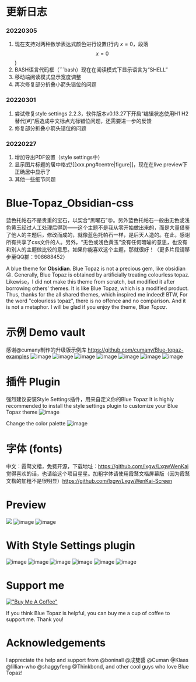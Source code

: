 # 更新日志
### 20220305
1. 现在支持对两种数学表达式颜色进行设置(行内 $x=0$，段落 $$x=0$$)
2. BASH语言代码框（```bash）现在在阅读模式下显示语言为“SHELL”
3. 移动端阅读模式显示宽度调整
4. 再次修复部分折叠小箭头错位的问题

### 20220301
1. 尝试修复style settings 2.2.3，软件版本v0.13.27下开启“编辑状态使用H1 H2 替代[#]”后造成中文标点光标错位问题，还需要进一步的反馈
2. 修复部分折叠小箭头错位的问题

### 20220227
1. 增加导出PDF设置（style settings中）
2. 显示图片标题的居中格式![[xxx.png#centre|figure]]，现在在live preview下正确居中显示了
3. 其他一些细节问题


# Blue-Topaz_Obsidian-css

蓝色托帕石不是贵重的宝石，以契合“黑曜石”😜。另外蓝色托帕石一般由无色或浅色黄玉经过人工处理后得到——这个主题不是我从零开始做出来的，而是大量借鉴了他人的主题后，修改而成的，就像蓝色托帕石一样，是后天人造的。在此，感谢所有共享了css文件的人。另外，“无色或浅色黄玉”没有任何暗喻的意思，也没有和别人的主题做比较的意思。如果你能喜欢这个主题，那就很好！（更多片段请移步至QQ群：908688452）

A blue theme for **Obsidian**. Blue Topaz is not a precious gem, like obsidian😜. Generally, Blue Topaz is obtained by artificially treating colourless topaz. Likewise，I did not make this theme from scratch, but modified it after borrowing others' themes. It is like Blue Topaz, which is a modified product. Thus, thanks for the all shared themes, which inspired me indeed! BTW, For the word "colourless topaz", there is no offence and no comparison. And it is not a metaphor. I will be glad if you enjoy the theme, *Blue Topaz*.

# 示例 Demo vault
感谢@cumany制作的升级版示例库 https://github.com/cumany/Blue-topaz-examples
![image](https://user-images.githubusercontent.com/72023275/148891990-5db9c00f-98bc-41c1-b1a1-a9121c1035a8.png)
![image](https://user-images.githubusercontent.com/72023275/148891998-9f4546fd-0b06-4add-8b73-692523781037.png)
![image](https://user-images.githubusercontent.com/72023275/148892015-19ee2945-36c5-406f-b61c-b905ce85471b.png)
![image](https://user-images.githubusercontent.com/72023275/148892023-c1391a98-9445-41de-97dc-bb2c6731b70c.png)
![image](https://user-images.githubusercontent.com/72023275/148892043-d10819a8-9e4a-4786-9c24-a3adff3ec1db.png)
![image](https://user-images.githubusercontent.com/72023275/148892055-a1eca6ae-dcc8-410e-8824-ca9307ad816f.png)
![image](https://user-images.githubusercontent.com/72023275/148892062-e3bbe32e-bc7f-44ee-b1ab-055cbe4c4411.png)


# 插件 Plugin
强烈建议安装Style Settings插件，用来自定义你的Blue Topaz
It is highly recommended to install the style settings plugin to customize your Blue Topaz theme
![image](https://user-images.githubusercontent.com/72023275/148892207-ffbbb363-1a43-4267-a3f9-d95ee7cc9bd9.png)

Change the color palette
![image](https://user-images.githubusercontent.com/72023275/148892424-9cdbe7a3-68e6-4dd0-91d0-6763361e5ae3.png)


# 字体 (fonts)
中文：霞鹜文楷，免费开源，下载地址：https://github.com/lxgw/LxgwWenKai 觉得喜欢的话，也请给这个项目星星。加粗字体请使用霞鹜文楷屏幕版（因为霞鹜文楷的加粗不是很明显）https://github.com/lxgw/LxgwWenKai-Screen

# Preview
![](https://github.com/whyt-byte/Blue-Topaz_Obsidian-css/blob/master/preview_Blue%20Topaz.png)
![image](https://user-images.githubusercontent.com/72023275/134809308-1bba5cf3-aa70-4581-ae21-2f6fe1da03f8.png)
![image](https://user-images.githubusercontent.com/72023275/134809312-19884827-0a3b-44eb-a4ab-027afa8fb62a.png)

# With Style Settings plugin
![image](https://user-images.githubusercontent.com/72023275/134859512-e9b9c774-f3f4-4b73-9383-ab750e6d5ba5.png)
![image](https://user-images.githubusercontent.com/72023275/134859548-c2083090-24b0-4fd9-8a89-0f3157a8b634.png)
![image](https://user-images.githubusercontent.com/72023275/134859561-dfe21d23-1a89-4e01-b236-8809a7d35e41.png)
![image](https://user-images.githubusercontent.com/72023275/134859571-4eb1580c-a7ba-4ecd-9231-8bfad162207f.png)
![image](https://user-images.githubusercontent.com/72023275/134859577-ca6bf35a-6a6a-45b1-ba0e-5aca7a4c4990.png)
![image](https://user-images.githubusercontent.com/72023275/134859584-ec868841-f237-4f8c-bea8-3e57cfecc3eb.png)

# Support me
[!["Buy Me A Coffee"](https://www.buymeacoffee.com/assets/img/custom_images/orange_img.png)](https://www.buymeacoffee.com/WhyI)

If you think Blue Topaz is helpful, you can buy me a cup of coffee to support me. Thank you!

# Acknowledgements
I appreciate the help and support from @boninall @成雙醬 @Cuman @Klaas @lillian-who @shaggyfeng @Thinkbond, and other cool guys who love Blue Topaz!
